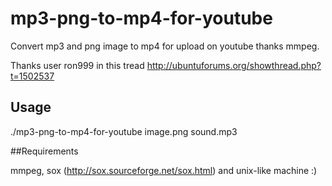 mp3-png-to-mp4-for-youtube
==========================

Convert mp3 and png image to mp4 for upload on youtube thanks mmpeg.

Thanks user ron999 in this tread http://ubuntuforums.org/showthread.php?t=1502537


## Usage

./mp3-png-to-mp4-for-youtube image.png sound.mp3

##Requirements

mmpeg, sox (http://sox.sourceforge.net/sox.html) and unix-like machine :)


